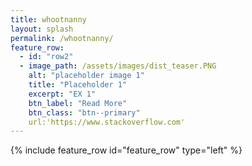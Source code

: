 ```yaml
---
title: whootnanny
layout: splash
permalink: /whootnanny/
feature_row:
  - id: "row2"
  - image_path: /assets/images/dist_teaser.PNG
    alt: "placeholder image 1"
    title: "Placeholder 1"
    excerpt: "EX 1"
    btn_label: "Read More"
    btn_class: "btn--primary"
    url:'https://www.stackoverflow.com'
---
```

{% include feature_row id="feature_row" type="left" %}
